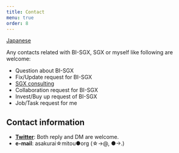 ```yaml
---
title: Contact
menu: true
order: 8
---
```


[Japanese](/docs/contact_ja)

Any contacts related with BI-SGX, SGX or myself like following are welcome:
* Question about BI-SGX
* Fix/Update request for BI-SGX
* [SGX consulting](/docs/sgx_consult)
* Collaboration request for BI-SGX
* Invest/Buy up request of BI-SGX
* Job/Task request for me

## Contact information
* [**Twitter**](https://twitter.com/dd_cliffford): Both reply and DM are welcome.
* **e-mail**: asakurai☆mitou●org (☆->@, ●->.)
